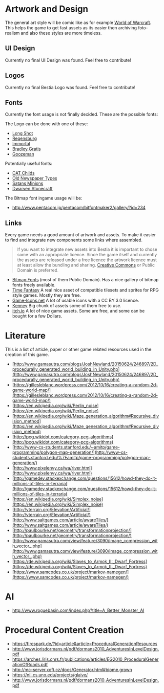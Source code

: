# Artwork and Design

The general art style will be comic like as for example [World of Warcraft](https://worldofwarcraft.com). This helps
the game to get fast assets as its easier then archiving foto-realism and also these styles are more timeless.

## UI Design

Currently no final UI Design was found. Feel free to contribute!

## Logos

Currently no final Bestia Logo was found. Feel free to contribute!

## Fonts

Currently the font usage is not finally decided. These are the possible fonts:

The Logo can be done with one of these:

* [Long Shot](https://www.dafont.com/de/long-shot.font?l[]=10&l[]=1&text=Bestia)
* [Regensburg](https://www.dafont.com/de/regensburg.font?l[]=10&l[]=1&text=Bestia)
* [Immortal](https://www.dafont.com/de/immortal.font?l[]=10&l[]=1&text=Bestia)
* [Bradley Gratis](https://www.dafont.com/de/bradley-gratis.font?l[]=10&l[]=1&text=Bestia)
* [Goozeman](https://www.dafont.com/de/goozeman.font?l[]=10&l[]=1&text=Bestia)

Potentially useful fonts:

* [CAT Childs](https://www.dafont.com/de/cat-childs.font?l[]=10&l[]=1&text=Bestia)
* [Old Newspaper Types](https://www.dafont.com/de/oldnewspapertypes.font?text=Bestia+Worlds+End&l[]=10&l[]=1)
* [Satans Minions](https://www.dafont.com/de/satans-minions.font?text=Bestia+-+The+Game&l[]=10&l[]=1&back=theme)
* [Dwarven Stonecraft](https://www.dafont.com/de/dwarven-stonecraft.font?l[]=10&l[]=1&text=Bestia)

The Bitmap font ingame usage will be:

* http://www.pentacom.jp/pentacom/bitfontmaker2/gallery/?id=234

## Links

Every game needs a good amount of artwork and assets. To make it easier to find and integrate new components some links where assembled.

> If you want to integrate new assets into Bestia it is important to chose some with an appropriate licence. Since the game itself and currently the assets are released under a free licence the artwork licence must at least allow the bundling and sharing. [Creative Commons](https://creativecommons.org/) or Public Domain is preferred.

* [Bitmap Fonts](http://www.pentacom.jp/pentacom/bitfontmaker2/) (most of them Public Domain). Has a nice gallery of bitmap fonts freely available.
* [Time Fantasy](http://www.timefantasy.net/) A real nice asset of compatible tilesets and sprites for RPG style games. Mostly they are free.
* [Game-Icons.net](https://game-icons.net/) A lot of usable icons with a CC BY 3.0 licence.
* [Kenney](http://kenney.nl/assets) Big chunk of assets some of them free to use.
* [itch.io](https://itch.io/game-assets) A lot of nice game assets. Some are free, and some can be bought for a few Dollars.

# Literature

This is a list of article, paper or other game related resources used in the creation of this game.

* [http://www.gamasutra.com/blogs/JoshNewland/20150624/246897/2D_procedurally_generated_world_building_in_Unity.php](http://www.gamasutra.com/blogs/JoshNewland/20150624/246897/2D_procedurally_generated_world_building_in_Unity.php)
* [https://gillesleblanc.wordpress.com/2012/10/16/creating-a-random-2d-game-world-map/](https://gillesleblanc.wordpress.com/2012/10/16/creating-a-random-2d-game-world-map/)
* [https://en.wikipedia.org/wiki/Perlin_noise](https://en.wikipedia.org/wiki/Perlin_noise)
* [https://en.wikipedia.org/wiki/Maze_generation_algorithm#Recursive_division_method](https://en.wikipedia.org/wiki/Maze_generation_algorithm#Recursive_division_method)
* [http://pcg.wikidot.com/category-pcg-algorithms](http://pcg.wikidot.com/category-pcg-algorithms)
* [http://www-cs-students.stanford.edu/~amitp/game-programming/polygon-map-generation/](http://www-cs-students.stanford.edu/%7Eamitp/game-programming/polygon-map-generation/)
* [http://www.pixelenvy.ca/wa/river.html](http://www.pixelenvy.ca/wa/river.html)
* [http://gamedev.stackexchange.com/questions/15612/howd-they-do-it-millions-of-tiles-in-terraria](http://gamedev.stackexchange.com/questions/15612/howd-they-do-it-millions-of-tiles-in-terraria)
* [https://en.wikipedia.org/wiki/Simplex_noise](https://en.wikipedia.org/wiki/Simplex_noise)
* [http://vterrain.org/Elevation/Artificial/](http://vterrain.org/Elevation/Artificial/)
* [http://www.saltgames.com/article/awareTiles/](http://www.saltgames.com/article/awareTiles/)
* [http://paulbourke.net/geometry/transformationprojection/](http://paulbourke.net/geometry/transformationprojection/)
* [http://www.gamasutra.com/view/feature/3090/image_compression_with_vector_.php](http://www.gamasutra.com/view/feature/3090/image_compression_with_vector_.php)
* [https://de.wikipedia.org/wiki/Slaves_to_Armok_II:_Dwarf_Fortress](https://de.wikipedia.org/wiki/Slaves_to_Armok_II:_Dwarf_Fortress)
* [https://www.samcodes.co.uk/project/markov-namegen/](https://www.samcodes.co.uk/project/markov-namegen/)

# AI

* http://www.roguebasin.com/index.php?title=A_Better_Monster_AI

# Procedural Content Creation

* https://firespark.de/?id=article&article=ProceduralGenerationResources
* http://www.jorisdormans.nl/pdf/dormans2010_AdventuresInLevelDesign.pdf
* https://arches.liris.cnrs.fr/publications/articles/EG2010_ProceduralGenerationOfRoads.pdf
* http://mc-server.xoft.cz/docs/Generator.html#biome.grown
* https://nil.cs.uno.edu/projects/glaive/
* http://www.jorisdormans.nl/pdf/dormans2010_AdventuresInLevelDesign.pdf
